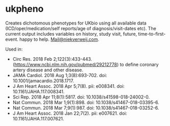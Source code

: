 # ukpheno
Creates dichotomous phenotypes for UKbio using all available data (ICD/oper/medication/self reports/age of diagnosis/visit-dates etc). The current output includes variables on history, study visit, future, time-to-first-event. happy to help. Mail@niekverweij.com.

Used in: 
- Circ Res. 2018 Feb 2;122(3):433-443. (https://www.ncbi.nlm.nih.gov/pubmed/29212778) to define coronary artery disease and other disease. 
- JAMA Cardiol. 2018 Aug 1;3(8):693-702. doi: 10.1001/jamacardio.2018.1717.
- J Am Heart Assoc. 2018 Apr 5;7(8). pii: e008341. doi: 10.1161/JAHA.117.008341.
- Sci Rep. 2018 Apr 11;8(1):5817. doi: 10.1038/s41598-018-24002-0.
- Nat Commun. 2018 Mar 1;9(1):898. doi: 10.1038/s41467-018-03395-6.
- Nat Commun. 2018 Mar 7;9(1):987. doi: 10.1038/s41467-018-03252-6.
- J Am Heart Assoc. 2018 Jan 22;7(2). pii: e007621. doi: 10.1161/JAHA.117.007621.


